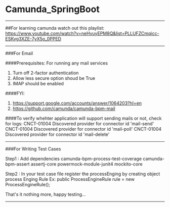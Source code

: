 # Camunda_SpringBoot
-----------------------------------------------------------------------------------
##For learning camunda watch out this playlist:
https://www.youtube.com/watch?v=neHvuyEPM8Q&list=PLLUFZCmqicc-ESKvg3XZE-7yX5o_0PPED

-----------------------------------------------------------------------------------

###For Email

####Prerequisites: For running any mail services
1. Turn off 2-factor authentication
2. Allow less secure option shoud be True
3. IMAP should be enabled


####FYI:
1. https://support.google.com/accounts/answer/1064203?hl=en
2. https://github.com/camunda/camunda-bpm-mail


####To verify whehter application will support sending mails or not, check for logs:
CNCT-01004 Discovered provider for connector id 'mail-send'
CNCT-01004 Discovered provider for connector id 'mail-poll'
CNCT-01004 Discovered provider for connector id 'mail-delete'

-----------------------------------------------------------------------------------

###For Writing Test Cases

Step1 : Add dependencies
    <artifactId>camunda-bpm-process-test-coverage</artifactId>
    <artifactId>camunda-bpm-assert</artifactId>
    <artifactId>assertj-core</artifactId>
    <artifactId>powermock-module-junit4</artifactId>
    <artifactId>mockito-core</artifactId>

Step2 : In your test case file register the processEnging by creating object process Enging Rule
 Ex: public ProcessEngineRule rule = new ProcessEngineRule();
 
 That's it nothing more, happy testing...

-----------------------------------------------------------------------------------